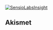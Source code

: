 [![SensioLabsInsight](https://insight.sensiolabs.com/projects/dbe229b7-2d94-4b89-ae1b-94acb80ee91d/mini.png)](https://insight.sensiolabs.com/projects/dbe229b7-2d94-4b89-ae1b-94acb80ee91d)

Akismet
-------
